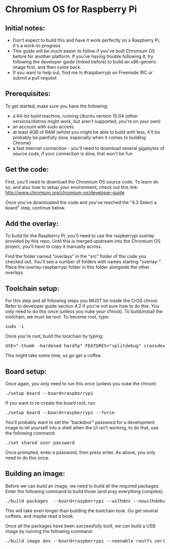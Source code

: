 Chromium OS for Raspberry Pi
============================

Initial notes:
--------------

* Don't expect to build this and have it work perfectly on a Raspberry Pi, it's a work-in-progress
* This guide will be much easier to follow if you've built Chromium OS before for another platform. If you've having trouble following it, try following the developer guide (linked before) to build an x86-generic image first, and then come back.
* If you want to help out, find me in #raspberrypi on Freenode IRC or submit a pull request

Prerequisites:
--------------

To get started, make sure you have the following:

* a 64-bit build machine, running Ubuntu version 10.04 (other versions/distros might work, but aren't supported, you're on your own)
* an account with sudo access
* at least 4GB of RAM (whilst you might be able to build with less, it'll be probably be painfully slow, especially when it comes to building Chrome)
* a fast Internet connection - you'll need to download several gigabytes of source code, if your connection is slow, that won't be fun

Get the code:
-------------

First, you'll need to download the Chromium OS source code. To learn do so, and also how to setup your environment, check out this link: http://www.chromium.org/chromium-os/developer-guide

Once you've downloaded the code and you've reached the "4.3 Select a board" step, continue below.

Add the overlay:
----------------

To build for the Raspberry Pi, you'll need to use the raspberrypi overlay provided by this repo. Until this is merged upstream into the Chromium OS project, you'll have to copy it manually across.

Find the folder named "overlays" in the "src" folder of the code you checked out. You'll see a number of folders with names starting "overlay-". Place the overlay-raspberrypi folder in this folder alongside the other overlays.

Toolchain setup:
----------------

For this step and all following steps you MUST be inside the CrOS chroot. Refer to developer guide section 4.2 if you're not sure how to do this. You only need to do this once (unless you nuke your chroot). To build/install the toolchain, we must be root. To become root, type:

<pre>
sudo -i
</pre>

Once you're root, build the toolchain by typing:

<pre>
USE="-thumb -hardened hardfp" FEATURES="splitdebug" crossdev -S -t armv6j-cros-linux-gnueabi --ex-gdb
</pre>

This might take some time, so go get a coffee.

Board setup:
------------

Once again, you only need to run this once (unless you nuke the chroot):

<pre>
./setup_board --board=raspberrypi
</pre>

If you want to re-create the board root, run:

<pre>
./setup_board --board=raspberrypi --force
</pre>

You'll probably want to set the "backdoor" password for a development image to let yourself into a shell when the UI isn't working, to do that, use the following command:

<pre>
./set_shared_user_password
</pre>

Once prompted, enter a password, then press enter. As above, you only need to do this once.

Building an image:
------------------

Before we can build an image, we need to build all the required packages. Enter the following command to build those (and pray everything compiles):

<pre>
./build_packages  --board=raspberrypi --withdev --nowithdebug --nousepkg --nowithautotest
</pre>

This will take even longer than building the toolchain took. Go get several coffees, and maybe read a book.

Once all the packages have been successfully built, we can build a USB image by running the following command:

<pre>
./build_image dev --board=raspberrypi --noenable_rootfs_verification
</pre>
